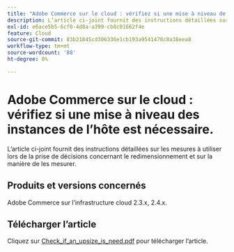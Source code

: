 ```yaml
---
title: "Adobe Commerce sur le cloud : vérifiez si une mise à niveau de la taille des instances de l’hôte est nécessaire"
description: L’article ci-joint fournit des instructions détaillées sur les mesures à utiliser lors de la prise de décisions concernant le redimensionnement et sur la manière de les mesurer.
exl-id: e6ace5b5-6cf0-4d8a-a399-cb8c01662f4e
feature: Cloud
source-git-commit: 83b21845cd306336e1cb193a9541478c8a38eea8
workflow-type: tm+mt
source-wordcount: '88'
ht-degree: 0%

---
```


# Adobe Commerce sur le cloud : vérifiez si une mise à niveau des instances de l’hôte est nécessaire.

L’article ci-joint fournit des instructions détaillées sur les mesures à utiliser lors de la prise de décisions concernant le redimensionnement et sur la manière de les mesurer.

## Produits et versions concernés

Adobe Commerce sur l’infrastructure cloud 2.3.x, 2.4.x.

## Télécharger l’article

Cliquez sur [Check_if_an_upsize_is_need.pdf](assets/Check_whether_an_upsize_is_needed.pdf) pour télécharger l’article.
